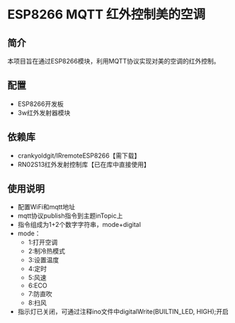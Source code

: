 # ESP8266 MQTT 红外控制美的空调
## 简介
本项目旨在通过ESP8266模块，利用MQTT协议实现对美的空调的红外控制。

## 配置
- ESP8266开发板
- 3w红外发射器模块

## 依赖库
- crankyoldgit/IRremoteESP8266【需下载】
- RN02S13红外发射控制库【已在库中直接使用】
  
## 使用说明
- 配置WiFi和mqtt地址
- mqtt协议publish指令到主题inTopic上
- 指令组成为1+2个数字字符串，mode+digital
- mode：
  + 1:打开空调
  + 2:制冷热模式
  + 3:设置温度
  + 4:定时
  + 5:风速
  + 6:ECO
  + 7:防直吹
  + 8:扫风
- 指示灯已关闭，可通过注释ino文件中digitalWrite(BUILTIN_LED, HIGH);开启
 
